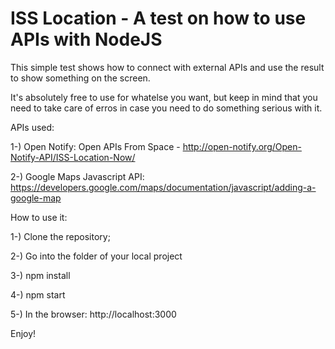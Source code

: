 # ISS Location - A test on how to use APIs with NodeJS

This simple test shows how to connect with external APIs and use the result to show something on the screen.

It's absolutely free to use for whatelse you want, but keep in mind that you need to take care of erros in case you need to do something serious with it.

APIs used:

1-) Open Notify: Open APIs From Space - http://open-notify.org/Open-Notify-API/ISS-Location-Now/

2-) Google Maps Javascript API: https://developers.google.com/maps/documentation/javascript/adding-a-google-map

How to use it:

1-) Clone the repository;

2-) Go into the folder of your local project

3-) npm install

4-) npm start

5-) In the browser: http://localhost:3000


Enjoy!
